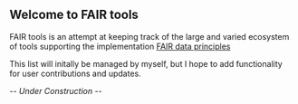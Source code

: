 ## Welcome to FAIR tools

FAIR tools is an attempt at keeping track of the large and varied ecosystem of tools supporting the implementation [FAIR data principles](https://www.go-fair.org/fair-principles/)

This list will initally be managed by myself, but I hope to add functionality for user contributions and updates. 


-- *Under Construction* --
